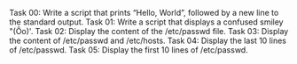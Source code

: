 Task 00: Write a script that prints “Hello, World”, followed by a new line to the standard output.
Task 01: Write a script that displays a confused smiley "(Ôo)'.
Task 02: Display the content of the /etc/passwd file.
Task 03: Display the content of /etc/passwd and /etc/hosts.
Task 04: Display the last 10 lines of /etc/passwd.
Task 05: Display the first 10 lines of /etc/passwd.
